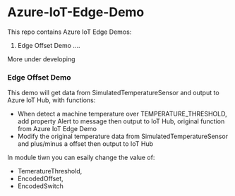 # Azure-IoT-Edge-Demo

This repo contains Azure IoT Edge Demos:

1. Edge Offset Demo
....

More under developing


### Edge Offset Demo
This demo will get data from SimulatedTemperatureSensor and output to Azure IoT Hub, with functions:
- When detect a machine temperature over TEMPERATURE_THRESHOLD, add property Alert to message then output to IoT Hub, original function from Azure IoT Edge Demo
- Modify the original temperature data from SimulatedTemperatureSensor and plus/minus a offset then output to IoT Hub

In module tiwn you can esaily change the value of:
- TemeratureThreshold,
- EncodedOffset,
- EncodedSwitch
